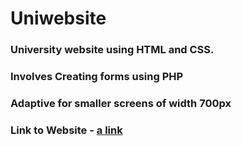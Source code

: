 # Uniwebsite
### University website using HTML and CSS.
### Involves Creating forms using PHP
### Adaptive for smaller screens of width 700px
### Link to Website - [a link](https://aashay987.github.io/Uni-website/)
